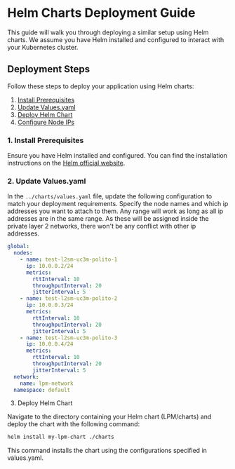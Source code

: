 # Helm Charts Deployment Guide

This guide will walk you through deploying a similar setup using Helm charts. We assume you have Helm installed and configured to interact with your Kubernetes cluster.

## Deployment Steps

Follow these steps to deploy your application using Helm charts:

1. [Install Prerequisites](#1-install-prerequisites)
2. [Update Values.yaml](#2-update-values.yaml)
3. [Deploy Helm Chart](#3-deploy-helm-chart)
4. [Configure Node IPs](#4-configure-node-ips)

### 1. Install Prerequisites

Ensure you have Helm installed and configured. You can find the installation instructions on the [Helm official website](https://helm.sh/docs/intro/install/).

### 2. Update Values.yaml

In the `../charts/values.yaml` file, update the following configuration to match your deployment requirements. Specify the node names and which ip addresses you want to attach to them. Any range will work as long as all ip addresses are in the same range. As these will be assigned inside the private layer 2 networks, there won't be any conflict with other ip addresses. 

```yaml
global:
  nodes:
    - name: test-l2sm-uc3m-polito-1
      ip: 10.0.0.2/24
      metrics:
        rttInterval: 10
        throughputInterval: 20
        jitterInterval: 5
    - name: test-l2sm-uc3m-polito-2
      ip: 10.0.0.3/24
      metrics:
        rttInterval: 10
        throughputInterval: 20
        jitterInterval: 5
    - name: test-l2sm-uc3m-polito-3
      ip: 10.0.0.4/24
      metrics:
        rttInterval: 10
        throughputInterval: 20
        jitterInterval: 5
  network:
    name: lpm-network
  namespace: default
```

3. Deploy Helm Chart

Navigate to the directory containing your Helm chart (LPM/charts) and deploy the chart with the following command:

```bash
helm install my-lpm-chart ./charts
```

This command installs the chart using the configurations specified in values.yaml.